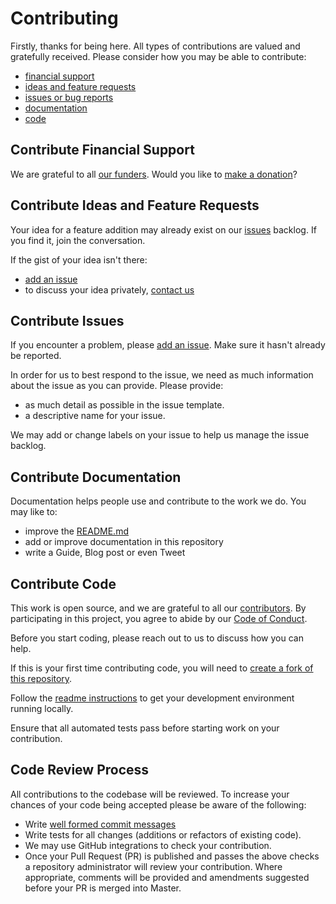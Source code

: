 # Contributing

Firstly, thanks for being here. All types of contributions are valued and gratefully received. Please consider how you may be able to contribute:

- [financial support](#contribute-financial-support)
- [ideas and feature requests](#contribute-ideas-and-feature-requests)
- [issues or bug reports](#contribute-issues)
- [documentation](#contribute-documentation)
- [code](#contribute-code)

## Contribute Financial Support

We are grateful to all [our funders](https://okfn.org/about/funders/). Would you like to [make a donation][donate]?

## Contribute Ideas and Feature Requests

Your idea for a feature addition may already exist on our [issues] backlog. If you find it, join the conversation.

If the gist of your idea isn't there:
- [add an issue][issues]
- to discuss your idea privately, [contact us][contact_us]

## Contribute Issues

If you encounter a problem, please [add an issue][issues]. Make sure it hasn't already be reported.

In order for us to best respond to the issue, we need as much information about the issue as you can provide. Please provide:

- as much detail as possible in the issue template.
- a descriptive name for your issue.

We may add or change labels on your issue to help us manage the issue backlog.

## Contribute Documentation

Documentation helps people use and contribute to the work we do. You may like to:

- improve the [README.md][readme]
- add or improve documentation in this repository
- write a Guide, Blog post or even Tweet

## Contribute Code
This work is open source, and we are grateful to all our [contributors]. By participating in this project, you agree to abide by our [Code of Conduct][code_of_conduct].

Before you start coding, please reach out to us to discuss how you can help.

If this is your first time contributing code,  you will need to [create a fork of this repository](https://help.github.com/articles/fork-a-repo/).

Follow the [readme instructions][readme] to get your development environment running locally.

Ensure that all automated tests pass before starting work on your contribution.

## Code Review Process

All contributions to the codebase will be reviewed. To increase your chances of your code being accepted please be aware of the following:

- Write [well formed commit messages](http://tbaggery.com/2008/04/19/a-note-about-git-commit-messages.html)
- Write tests for all changes (additions or refactors of existing code).
- We may use GitHub integrations to check your contribution.
- Once your Pull Request (PR) is published and passes the above checks a repository administrator will review your contribution. Where appropriate, comments will be provided and amendments suggested before your PR is merged into Master.

[readme]: ./README.md
[code_of_conduct]: CODE_OF_CONDUCT.md

[contact_us]: [https://okfn.org/contact/]
[donate]: [https://okfn.org/donate/]

[issues]: [https://github.com/okfn/licenses/issues]
[contributors]: [https://github.com/okfn/licenses/graphs/contributors]
